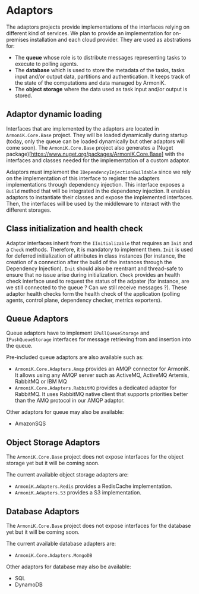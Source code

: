 # Adaptors

The adaptors projects provide implementations of the interfaces relying on different kind of services.
We plan to provide an implementation for on-premises installation and each cloud provider.
They are used as abstrations for:

- The **queue** whose role is to distribute messages representing tasks to execute to polling agents.
- The **database** which is used to store the metadata of the tasks, tasks input and/or output data, partitions and authentication.
It keeps track of the state of the computations and data managed by ArmoniK.
- The **object storage** where the data used as task input and/or output is stored.

## Adaptor dynamic loading

Interfaces that are implemented by the adaptors are located in `ArmoniK.Core.Base` project.
They will be loaded dynamically during startup (today, only the queue can be loaded dynamically but other adaptors will come soon).
The `ArmoniK.Core.Base` project also generates a (Nuget package)[https://www.nuget.org/packages/ArmoniK.Core.Base] with the interfaces and classes needed for the implementation of a custom adaptor.

Adaptors must implement the `IDependencyInjectionBuildable` since we rely on the implementation of this interface to register the adapters implementations through dependency injection.
This interface exposes a `Build` method that will be integrated in the dependency injection.
It enables adaptors to instantiate their classes and expose the implemented interfaces.
Then, the interfaces will be used by the middleware to interact with the different storages.

## Class initialization and health check

Adaptor interfaces inherit from the `IInitializable` that requires an `Init` and a `Check` methods.
Therefore, it is mandatory to implement them.
`Init` is used for deferred initialization of attributes in class instances (for instance, the creation of a connection after the build of the instances through the Dependency Injection).
`Init` should also be reentrant and thread-safe to ensure that no issue arise during initialization.
`Check` provides an health check interface used to request the status of the adpater (for instance, are we still connected to the queue ? Can we still receive messages ?).
These adaptor health checks form the health check of the application (polling agents, control plane, dependency checker, metrics exporters).

## Queue Adaptors

Queue adaptors have to implement `IPullQueueStorage` and `IPushQueueStorage` interfaces for message retrieving from and insertion into the queue.

Pre-included queue adaptors are also available such as:

- `ArmoniK.Core.Adapters.Amqp` provides an AMQP connector for ArmoniK.
It allows using any AMQP server such as ActiveMQ, ActiveMQ Artemis, RabbitMQ or IBM MQ
- `ArmoniK.Core.Adapters.RabbitMQ` provides a dedicated adaptor for RabbitMQ.
It uses RabbitMQ native client that supports priorities better than the AMQ protocol in our AMQP adaptor.

Other adaptors for queue may also be available:

- AmazonSQS

## Object Storage Adaptors

The `ArmoniK.Core.Base` project does not expose interfaces for the object storage yet but it will be coming soon.

The current available object storage adapters are:

- `ArmoniK.Adapters.Redis` provides a RedisCache implementation.
- `ArmoniK.Adapters.S3` provides a S3 implementation.

## Database Adaptors

The `ArmoniK.Core.Base` project does not expose interfaces for the database yet but it will be coming soon.

The current available database adapters are:

- `ArmoniK.Core.Adapters.MongoDB`

Other adaptors for database may also be available:

- SQL
- DynamoDB





